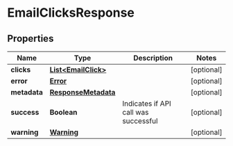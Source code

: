 

# EmailClicksResponse


## Properties

| Name | Type | Description | Notes |
|------------ | ------------- | ------------- | -------------|
|**clicks** | [**List&lt;EmailClick&gt;**](EmailClick.md) |  |  [optional] |
|**error** | [**Error**](Error.md) |  |  [optional] |
|**metadata** | [**ResponseMetadata**](ResponseMetadata.md) |  |  [optional] |
|**success** | **Boolean** | Indicates if API call was successful |  [optional] |
|**warning** | [**Warning**](Warning.md) |  |  [optional] |



